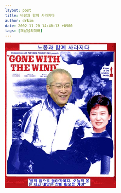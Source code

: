 ```yaml
---
layout: post
title: 바람과 함께 사라지다
author: drkim
date: 2002-11-20 14:40:13 +0900
tags: [깨달음의대화]
---
```

![](.//files/attach/images/198/726/1037770813.jpg)